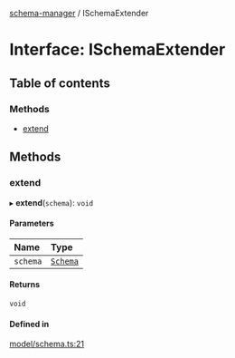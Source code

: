 [schema-manager](../README.md) / ISchemaExtender

# Interface: ISchemaExtender

## Table of contents

### Methods

- [extend](ISchemaExtender.md#extend)

## Methods

### extend

▸ **extend**(`schema`): `void`

#### Parameters

| Name | Type |
| :------ | :------ |
| `schema` | [`Schema`](Schema.md) |

#### Returns

`void`

#### Defined in

[model/schema.ts:21](https://github.com/data7expressions/schema-manager/blob/57bfcd1/src/lib/model/schema.ts#L21)
